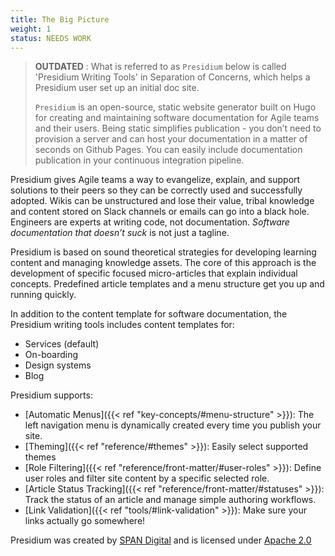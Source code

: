 ```yaml
---
title: The Big Picture
weight: 1
status: NEEDS WORK
---
```


> **OUTDATED** : What is referred to as `Presidium` below is called 'Presidium Writing Tools' in Separation of Concerns, which helps a Presidium user set up an initial doc site.
>   
> `Presidium` is an open-source, static website generator built on Hugo for creating and maintaining software 
> documentation for Agile teams and their users. Being static simplifies publication - you don’t need to provision 
> a server and can host your documentation in a matter of seconds on Github Pages.
> You can easily include documentation publication in your continuous integration pipeline.

Presidium gives Agile teams a way to evangelize, explain, and support solutions to their peers so they can be 
correctly used and successfully adopted. Wikis can be unstructured and lose their value, tribal knowledge and 
content stored on Slack channels or emails can go into a black hole. Engineers are experts at writing code, not 
documentation. *Software documentation that doesn’t suck* is not just a tagline.

Presidium is based on sound theoretical strategies for developing learning content and managing knowledge assets. 
The core of this approach is the development of specific focused micro-articles that explain individual concepts. 
Predefined article templates and a menu structure get you up and running quickly.

In addition to the content template for software documentation, the Presidium writing tools includes content templates for:
- Services (default)
- On-boarding
- Design systems
- Blog

Presidium supports:
- [Automatic Menus]({{< ref "key-concepts/#menu-structure" >}}): The left navigation menu is dynamically created every time you publish your site.
- [Theming]({{< ref "reference/#themes" >}}): Easily select supported themes
- [Role Filtering]({{< ref "reference/front-matter/#user-roles" >}}): Define user roles and filter site content by a specific selected role.
- [Article Status Tracking]({{< ref "reference/front-matter/#statuses" >}}): Track the status of an article and manage simple authoring workflows.
- [Link Validation]({{< ref "tools/#link-validation" >}}): Make sure your links actually go somewhere!
<!-- - [Versioning: Support] for multiple documentation versions. You can easily switch between versions without losing context. // TODO insert correct link to versionin article -->

Presidium was created by [SPAN Digital](http://www.spandigital.com/) and is licensed under [Apache 2.0](https://github.com/SPANDigital/presidium/blob/develop/LICENSE)

